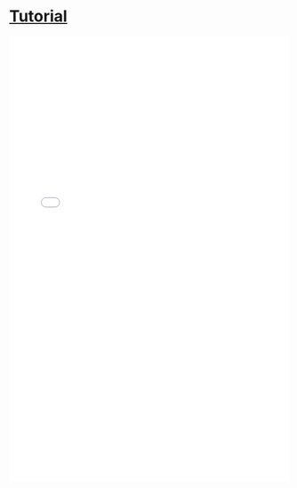 # [Tutorial](https://github.com/ubco-cmps/phys111_course/raw/main/files/tutorial_week03.pdf)

<iframe src="../../tutorial_week03.pdf" width="100%" height="800px" frameBorder="0"> </iframe>
